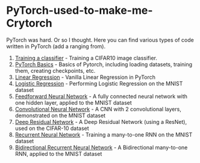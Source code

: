 # PyTorch-used-to-make-me-Crytorch
PyTorch was hard. Or so I thought. Here you can find various types of code written in PyTorch (add a ranging from).

1. [Training a classifier][1] - Training a CIFAR10 image classifier.
2. [PyTorch Basics][2] - Basics of Pytorch, including loading datasets, training them, creating checkpoints, etc.
3. [Linear Regression][3] - Vanilla Linear Regression in PyTorch
4. [Logistic Regression][4] - Performing Logistic Regression on the MNIST dataset
5. [Feedforward Neural Network][5] - A fully connected neural network with one hidden layer, applied to the MNIST dataset
6. [Convolutional Neural Network][6] - A CNN with 2 convolutional layers, demonstrated on the MNIST dataset
7. [Deep Residual Network][7] - A Deep Residual Network (using a ResNet), used on the CIFAR-10 dataset
8. [Recurrent Neural Network][8] - Training a many-to-one RNN on the MNIST dataset
9. [Bidirectional Recurrent Neural Network][9] - A Bidirectional many-to-one RNN, applied to the MNIST dataset

[1]: https://github.com/Anacoder1/PyTorch-used-to-make-me-Crytorch/blob/master/Codes/PyTorch/Training%20a%20classifier.ipynb
[2]: https://github.com/Anacoder1/PyTorch-used-to-make-me-Crytorch/blob/master/Codes/PyTorch/PyTorch_Basics.ipynb
[3]: https://github.com/Anacoder1/PyTorch-used-to-make-me-Crytorch/blob/master/Codes/PyTorch/Linear_regression.ipynb
[4]: https://github.com/Anacoder1/PyTorch-used-to-make-me-Crytorch/blob/master/Codes/PyTorch/Logistic_Regression.ipynb
[5]: https://github.com/Anacoder1/PyTorch-used-to-make-me-Crytorch/blob/master/Codes/PyTorch/Feedforward_Neural_Network.ipynb
[6]: https://github.com/Anacoder1/PyTorch-used-to-make-me-Crytorch/blob/master/Codes/PyTorch/Convolutional_Neural_Network.ipynb
[7]: https://github.com/Anacoder1/PyTorch-used-to-make-me-Crytorch/blob/master/Codes/PyTorch/Deep_Residual_Network.ipynb
[8]: https://github.com/Anacoder1/PyTorch-used-to-make-me-Crytorch/blob/master/Codes/PyTorch/Recurrent_Neural_Network.ipynb
[9]: https://github.com/Anacoder1/PyTorch-used-to-make-me-Crytorch/blob/master/Codes/PyTorch/Bidirectional_Recurrent_Neural_Network.ipynb




